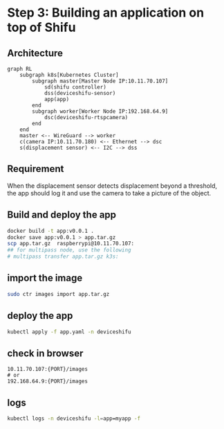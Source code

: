 # Step 3: Building an application on top of Shifu

## Architecture

```mermaid
graph RL
    subgraph k8s[Kubernetes Cluster]
        subgraph master[Master Node IP:10.11.70.107]
            sd(shifu controller)
            dss(deviceshifu-sensor)
            app(app)
        end
        subgraph worker[Worker Node IP:192.168.64.9]
            dsc(deviceshifu-rtspcamera)
        end
    end
    master <-- WireGuard --> worker
    c(camera IP:10.11.70.180) <-- Ethernet --> dsc
    s(displacement sensor) <-- I2C --> dss
```

## Requirement

When the displacement sensor detects displacement beyond a threshold, the app should log it and use the camera to take a picture of the object.

## Build and deploy the app

```bash
docker build -t app:v0.0.1 .
docker save app:v0.0.1 > app.tar.gz
scp app.tar.gz  raspberrypi@10.11.70.107:
## for multipass node, use the following
# multipass transfer app.tar.gz k3s:
```

## import the image

```bash
sudo ctr images import app.tar.gz
```

## deploy the app

```bash
kubectl apply -f app.yaml -n deviceshifu
```

## check in browser

```text
10.11.70.107:{PORT}/images
# or
192.168.64.9:{PORT}/images
```

## logs

```bash
kubectl logs -n deviceshifu -l=app=myapp -f
```

